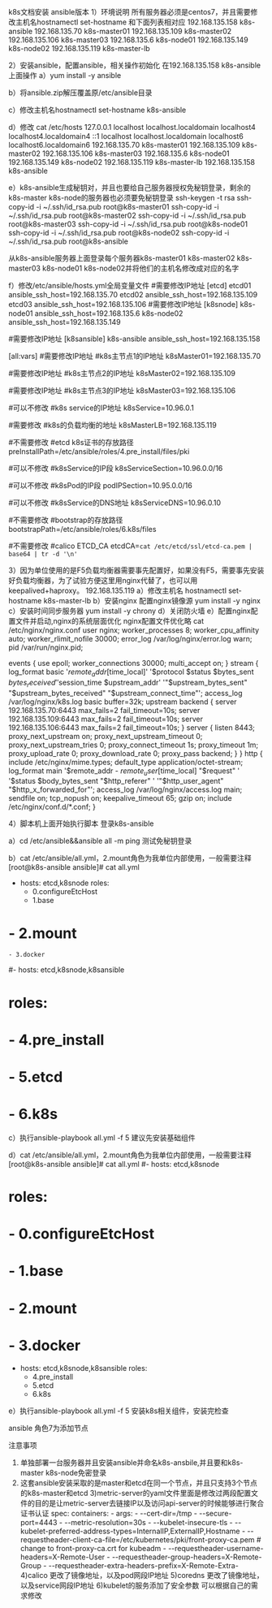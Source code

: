 k8s文档安装 ansible版本
1）环境说明
所有服务器必须是centos7，并且需要修改主机名hostnamectl set-hostname 和下面列表相对应
192.168.135.158 k8s-ansible
192.168.135.70 k8s-master01
192.168.135.109 k8s-master02
192.168.135.106 k8s-master03
192.168.135.6 k8s-node01
192.168.135.149 k8s-node02
192.168.135.119 k8s-master-lb

2）安装ansible，配置ansible，相关操作初始化
在192.168.135.158 k8s-ansible上面操作
a）yum install -y ansible

b）将ansible.zip解压覆盖原/etc/ansible目录

c）修改主机名hostnamectl set-hostname k8s-ansible

d）修改 cat /etc/hosts
127.0.0.1    localhost localhost.localdomain localhost4 localhost4.localdomain4
::1          localhost localhost.localdomain localhost6 localhost6.localdomain6
192.168.135.70 k8s-master01
192.168.135.109 k8s-master02
192.168.135.106 k8s-master03
192.168.135.6 k8s-node01
192.168.135.149 k8s-node02
192.168.135.119 k8s-master-lb
192.168.135.158 k8s-ansible

e）k8s-ansible生成秘钥对，并且也要给自己服务器授权免秘钥登录，剩余的k8s-master k8s-node的服务器也必须要免秘钥登录
ssh-keygen -t rsa
ssh-copy-id -i ~/.ssh/id_rsa.pub root@k8s-master01
ssh-copy-id -i ~/.ssh/id_rsa.pub root@k8s-master02
ssh-copy-id -i ~/.ssh/id_rsa.pub root@k8s-master03
ssh-copy-id -i ~/.ssh/id_rsa.pub root@k8s-node01
ssh-copy-id -i ~/.ssh/id_rsa.pub root@k8s-node02
ssh-copy-id -i ~/.ssh/id_rsa.pub root@k8s-ansible

从k8s-ansible服务器上面登录每个服务器k8s-master01 k8s-master02 k8s-master03 k8s-node01 k8s-node02并将他们的主机名修改成对应的名字

f）修改/etc/ansible/hosts.yml全局变量文件
#需要修改IP地址
[etcd]
etcd01 ansible_ssh_host=192.168.135.70
etcd02 ansible_ssh_host=192.168.135.109
etcd03 ansible_ssh_host=192.168.135.106
#需要修改IP地址
[k8snode]
k8s-node01 ansible_ssh_host=192.168.135.6
k8s-node02 ansible_ssh_host=192.168.135.149

#需要修改IP地址
[k8sansible]
k8s-ansible ansible_ssh_host=192.168.135.158

[all:vars]
#需要修改IP地址
#k8s主节点1的IP地址
k8sMaster01=192.168.135.70

#需要修改IP地址
#k8s主节点2的IP地址
k8sMaster02=192.168.135.109

#需要修改IP地址
#k8s主节点3的IP地址
k8sMaster03=192.168.135.106

#可以不修改
#k8s service的IP地址
k8sService=10.96.0.1

#需要修改
#k8s的负载均衡的地址
k8sMasterLB=192.168.135.119

#不需要修改
#etcd k8s证书的存放路径
preInstallPath=/etc/ansible/roles/4.pre_install/files/pki

#可以不修改
#k8sService的IP段
k8sServiceSection=10.96.0.0/16

#可以不修改
#k8sPod的IP段
podIPSection=10.95.0.0/16

#可以不修改
#k8sService的DNS地址
k8sServiceDNS=10.96.0.10

#不需要修改
#bootstrap的存放路径
bootstrapPath=/etc/ansible/roles/6.k8s/files

#不需要修改
#calico ETCD_CA
etcdCA=`cat /etc/etcd/ssl/etcd-ca.pem | base64 | tr -d '\n'`

3）因为单位使用的是F5负载均衡器需要事先配置好，如果没有F5，需要事先安装好负载均衡器，为了试验方便这里用nginx代替了，也可以用keepalived+haproxy。
192.168.135.119
a）修改主机名 hostnamectl set-hostname k8s-master-lb
b）安装nginx 	配置nginx镜像源	yum install -y nginx
c）安装时间同步服务器	yum install -y chrony
d）关闭防火墙
e）配置nginx配置文件并启动,nginx的系统层面优化 nginx配置文件优化略
cat /etc/nginx/nginx.conf
user  nginx;
worker_processes  8;
worker_cpu_affinity auto;
worker_rlimit_nofile 30000;
error_log  /var/log/nginx/error.log warn;
pid        /var/run/nginx.pid;


events {
    use epoll;
    worker_connections  30000;
    multi_accept on;
}
stream {
    log_format basic '$remote_addr [$time_local]'
                     '$protocol $status $bytes_sent $bytes_received'
                     '$session_time $upstream_addr'
                     '"$upstream_bytes_sent" "$upstream_bytes_received" "$upstream_connect_time"';
    access_log /var/log/nginx/k8s.log basic buffer=32k;
    upstream backend {
            server 192.168.135.70:6443 max_fails=2 fail_timeout=10s;
            server 192.168.135.109:6443 max_fails=2 fail_timeout=10s;
            server 192.168.135.106:6443 max_fails=2 fail_timeout=10s;
    }
    server {
            listen 8443;
            proxy_next_upstream on;
            proxy_next_upstream_timeout 0;
            proxy_next_upstream_tries 0;
            proxy_connect_timeout 1s;
            proxy_timeout 1m;
            proxy_upload_rate 0;
            proxy_download_rate 0;
            proxy_pass backend;
    }
}
http {
    include       /etc/nginx/mime.types;
    default_type  application/octet-stream;
    log_format  main  '$remote_addr - $remote_user [$time_local] "$request" '
                      '$status $body_bytes_sent "$http_referer" '
                      '"$http_user_agent" "$http_x_forwarded_for"';
    access_log  /var/log/nginx/access.log  main;
    sendfile        on;
    tcp_nopush     on;
    keepalive_timeout  65;
    gzip  on;
    include /etc/nginx/conf.d/*.conf;
}

4）脚本机上面开始执行脚本
登录k8s-ansible

a）cd /etc/ansible&&ansible all -m ping
测试免秘钥登录

b）cat /etc/ansible/all.yml，2.mount角色为我单位内部使用，一般需要注释
[root@k8s-ansible ansible]# cat all.yml 
- hosts: etcd,k8snode
  roles:
    - 0.configureEtcHost
    - 1.base
#    - 2.mount
    - 3.docker

#- hosts: etcd,k8snode,k8sansible
#  roles:
#    - 4.pre_install
#    - 5.etcd
#    - 6.k8s

c）执行ansible-playbook all.yml -f 5 建议先安装基础组件

d）cat /etc/ansible/all.yml，2.mount角色为我单位内部使用，一般需要注释
[root@k8s-ansible ansible]# cat all.yml 
#- hosts: etcd,k8snode
#  roles:
#    - 0.configureEtcHost
#    - 1.base
#    - 2.mount
#    - 3.docker

- hosts: etcd,k8snode,k8sansible
  roles:
    - 4.pre_install
    - 5.etcd
    - 6.k8s

e）执行ansible-playbook all.yml -f 5 安装k8s相关组件，安装完检查

ansible 角色7为添加节点

注意事项
1) 单独部署一台服务器并且安装ansible并命名k8s-ansbile,并且要和k8s-master k8s-node免密登录
2) 这套ansible安装采取的是master和etcd在同一个节点，并且只支持3个节点的k8s-master和etcd
3)metric-server的yaml文件里面是修改过两段配置文件的目的是让metric-server去链接IP以及访问api-server的时候能够进行聚合证书认证
    spec:
      containers:
        - args:
            - --cert-dir=/tmp
            - --secure-port=4443
            - --metric-resolution=30s
            - --kubelet-insecure-tls
            - --kubelet-preferred-address-types=InternalIP,ExternalIP,Hostname
            - --requestheader-client-ca-file=/etc/kubernetes/pki/front-proxy-ca.pem # change to front-proxy-ca.crt for kubeadm
            - --requestheader-username-headers=X-Remote-User
            - --requestheader-group-headers=X-Remote-Group
            - --requestheader-extra-headers-prefix=X-Remote-Extra-
4)calico 更改了镜像地址，以及pod网段IP地址
5)coredns 更改了镜像地址，以及service网段IP地址
6)kubelet的服务添加了安全参数 可以根据自己的需求修改
